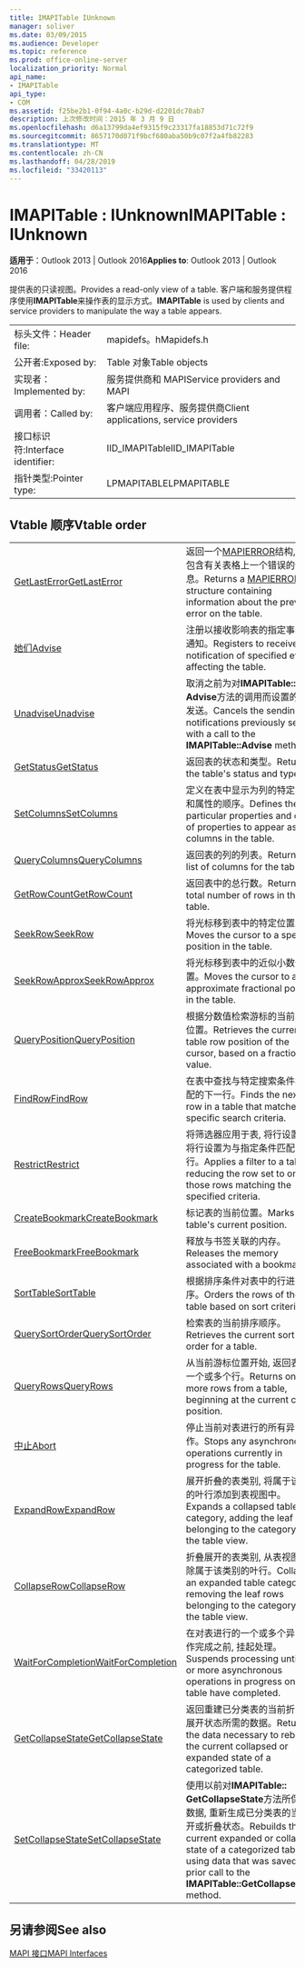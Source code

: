 ```yaml
---
title: IMAPITable IUnknown
manager: soliver
ms.date: 03/09/2015
ms.audience: Developer
ms.topic: reference
ms.prod: office-online-server
localization_priority: Normal
api_name:
- IMAPITable
api_type:
- COM
ms.assetid: f25be2b1-0f94-4a0c-b29d-d2201dc70ab7
description: 上次修改时间：2015 年 3 月 9 日
ms.openlocfilehash: d6a13799da4ef9315f9c23317fa18853d71c72f9
ms.sourcegitcommit: 8657170d071f9bcf680aba50b9c07f2a4fb82283
ms.translationtype: MT
ms.contentlocale: zh-CN
ms.lasthandoff: 04/28/2019
ms.locfileid: "33420113"
---
```

# <a name="imapitable--iunknown"></a><span data-ttu-id="c01e1-103">IMAPITable : IUnknown</span><span class="sxs-lookup"><span data-stu-id="c01e1-103">IMAPITable : IUnknown</span></span>

  
  
<span data-ttu-id="c01e1-104">**适用于**：Outlook 2013 | Outlook 2016</span><span class="sxs-lookup"><span data-stu-id="c01e1-104">**Applies to**: Outlook 2013 | Outlook 2016</span></span> 
  
<span data-ttu-id="c01e1-105">提供表的只读视图。</span><span class="sxs-lookup"><span data-stu-id="c01e1-105">Provides a read-only view of a table.</span></span> <span data-ttu-id="c01e1-106">客户端和服务提供程序使用**IMAPITable**来操作表的显示方式。</span><span class="sxs-lookup"><span data-stu-id="c01e1-106">**IMAPITable** is used by clients and service providers to manipulate the way a table appears.</span></span> 
  
|||
|:-----|:-----|
|<span data-ttu-id="c01e1-107">标头文件：</span><span class="sxs-lookup"><span data-stu-id="c01e1-107">Header file:</span></span>  <br/> |<span data-ttu-id="c01e1-108">mapidefs。h</span><span class="sxs-lookup"><span data-stu-id="c01e1-108">Mapidefs.h</span></span>  <br/> |
|<span data-ttu-id="c01e1-109">公开者:</span><span class="sxs-lookup"><span data-stu-id="c01e1-109">Exposed by:</span></span>  <br/> |<span data-ttu-id="c01e1-110">Table 对象</span><span class="sxs-lookup"><span data-stu-id="c01e1-110">Table objects</span></span>  <br/> |
|<span data-ttu-id="c01e1-111">实现者：</span><span class="sxs-lookup"><span data-stu-id="c01e1-111">Implemented by:</span></span>  <br/> |<span data-ttu-id="c01e1-112">服务提供商和 MAPI</span><span class="sxs-lookup"><span data-stu-id="c01e1-112">Service providers and MAPI</span></span>  <br/> |
|<span data-ttu-id="c01e1-113">调用者：</span><span class="sxs-lookup"><span data-stu-id="c01e1-113">Called by:</span></span>  <br/> |<span data-ttu-id="c01e1-114">客户端应用程序、服务提供商</span><span class="sxs-lookup"><span data-stu-id="c01e1-114">Client applications, service providers</span></span>  <br/> |
|<span data-ttu-id="c01e1-115">接口标识符:</span><span class="sxs-lookup"><span data-stu-id="c01e1-115">Interface identifier:</span></span>  <br/> |<span data-ttu-id="c01e1-116">IID_IMAPITable</span><span class="sxs-lookup"><span data-stu-id="c01e1-116">IID_IMAPITable</span></span>  <br/> |
|<span data-ttu-id="c01e1-117">指针类型:</span><span class="sxs-lookup"><span data-stu-id="c01e1-117">Pointer type:</span></span>  <br/> |<span data-ttu-id="c01e1-118">LPMAPITABLE</span><span class="sxs-lookup"><span data-stu-id="c01e1-118">LPMAPITABLE</span></span>  <br/> |
   
## <a name="vtable-order"></a><span data-ttu-id="c01e1-119">Vtable 顺序</span><span class="sxs-lookup"><span data-stu-id="c01e1-119">Vtable order</span></span>

|||
|:-----|:-----|
|[<span data-ttu-id="c01e1-120">GetLastError</span><span class="sxs-lookup"><span data-stu-id="c01e1-120">GetLastError</span></span>](imapitable-getlasterror.md) <br/> |<span data-ttu-id="c01e1-121">返回一个[MAPIERROR](mapierror.md)结构, 其中包含有关表格上一个错误的信息。</span><span class="sxs-lookup"><span data-stu-id="c01e1-121">Returns a [MAPIERROR](mapierror.md) structure containing information about the previous error on the table.</span></span>  <br/> |
|[<span data-ttu-id="c01e1-122">她们</span><span class="sxs-lookup"><span data-stu-id="c01e1-122">Advise</span></span>](imapitable-advise.md) <br/> |<span data-ttu-id="c01e1-123">注册以接收影响表的指定事件的通知。</span><span class="sxs-lookup"><span data-stu-id="c01e1-123">Registers to receive notification of specified events affecting the table.</span></span>  <br/> |
|[<span data-ttu-id="c01e1-124">Unadvise</span><span class="sxs-lookup"><span data-stu-id="c01e1-124">Unadvise</span></span>](imapitable-unadvise.md) <br/> |<span data-ttu-id="c01e1-125">取消之前为对**IMAPITable:: Advise**方法的调用而设置的通知发送。</span><span class="sxs-lookup"><span data-stu-id="c01e1-125">Cancels the sending of notifications previously set up with a call to the **IMAPITable::Advise** method.</span></span>  <br/> |
|[<span data-ttu-id="c01e1-126">GetStatus</span><span class="sxs-lookup"><span data-stu-id="c01e1-126">GetStatus</span></span>](imapitable-getstatus.md) <br/> |<span data-ttu-id="c01e1-127">返回表的状态和类型。</span><span class="sxs-lookup"><span data-stu-id="c01e1-127">Returns the table's status and type.</span></span>  <br/> |
|[<span data-ttu-id="c01e1-128">SetColumns</span><span class="sxs-lookup"><span data-stu-id="c01e1-128">SetColumns</span></span>](imapitable-setcolumns.md) <br/> |<span data-ttu-id="c01e1-129">定义在表中显示为列的特定属性和属性的顺序。</span><span class="sxs-lookup"><span data-stu-id="c01e1-129">Defines the particular properties and order of properties to appear as columns in the table.</span></span>  <br/> |
|[<span data-ttu-id="c01e1-130">QueryColumns</span><span class="sxs-lookup"><span data-stu-id="c01e1-130">QueryColumns</span></span>](imapitable-querycolumns.md) <br/> |<span data-ttu-id="c01e1-131">返回表的列的列表。</span><span class="sxs-lookup"><span data-stu-id="c01e1-131">Returns a list of columns for the table.</span></span>  <br/> |
|[<span data-ttu-id="c01e1-132">GetRowCount</span><span class="sxs-lookup"><span data-stu-id="c01e1-132">GetRowCount</span></span>](imapitable-getrowcount.md) <br/> |<span data-ttu-id="c01e1-133">返回表中的总行数。</span><span class="sxs-lookup"><span data-stu-id="c01e1-133">Returns the total number of rows in the table.</span></span>  <br/> |
|[<span data-ttu-id="c01e1-134">SeekRow</span><span class="sxs-lookup"><span data-stu-id="c01e1-134">SeekRow</span></span>](imapitable-seekrow.md) <br/> |<span data-ttu-id="c01e1-135">将光标移到表中的特定位置。</span><span class="sxs-lookup"><span data-stu-id="c01e1-135">Moves the cursor to a specific position in the table.</span></span>  <br/> |
|[<span data-ttu-id="c01e1-136">SeekRowApprox</span><span class="sxs-lookup"><span data-stu-id="c01e1-136">SeekRowApprox</span></span>](imapitable-seekrowapprox.md) <br/> |<span data-ttu-id="c01e1-137">将光标移到表中的近似小数位置。</span><span class="sxs-lookup"><span data-stu-id="c01e1-137">Moves the cursor to an approximate fractional position in the table.</span></span>  <br/> |
|[<span data-ttu-id="c01e1-138">QueryPosition</span><span class="sxs-lookup"><span data-stu-id="c01e1-138">QueryPosition</span></span>](imapitable-queryposition.md) <br/> |<span data-ttu-id="c01e1-139">根据分数值检索游标的当前表行位置。</span><span class="sxs-lookup"><span data-stu-id="c01e1-139">Retrieves the current table row position of the cursor, based on a fractional value.</span></span>  <br/> |
|[<span data-ttu-id="c01e1-140">FindRow</span><span class="sxs-lookup"><span data-stu-id="c01e1-140">FindRow</span></span>](imapitable-findrow.md) <br/> |<span data-ttu-id="c01e1-141">在表中查找与特定搜索条件相匹配的下一行。</span><span class="sxs-lookup"><span data-stu-id="c01e1-141">Finds the next row in a table that matches specific search criteria.</span></span>  <br/> |
|[<span data-ttu-id="c01e1-142">Restrict</span><span class="sxs-lookup"><span data-stu-id="c01e1-142">Restrict</span></span>](imapitable-restrict.md) <br/> |<span data-ttu-id="c01e1-143">将筛选器应用于表, 将行设置为仅将行设置为与指定条件匹配的行。</span><span class="sxs-lookup"><span data-stu-id="c01e1-143">Applies a filter to a table, reducing the row set to only those rows matching the specified criteria.</span></span>  <br/> |
|[<span data-ttu-id="c01e1-144">CreateBookmark</span><span class="sxs-lookup"><span data-stu-id="c01e1-144">CreateBookmark</span></span>](imapitable-createbookmark.md) <br/> |<span data-ttu-id="c01e1-145">标记表的当前位置。</span><span class="sxs-lookup"><span data-stu-id="c01e1-145">Marks the table's current position.</span></span>  <br/> |
|[<span data-ttu-id="c01e1-146">FreeBookmark</span><span class="sxs-lookup"><span data-stu-id="c01e1-146">FreeBookmark</span></span>](imapitable-freebookmark.md) <br/> |<span data-ttu-id="c01e1-147">释放与书签关联的内存。</span><span class="sxs-lookup"><span data-stu-id="c01e1-147">Releases the memory associated with a bookmark.</span></span>  <br/> |
|[<span data-ttu-id="c01e1-148">SortTable</span><span class="sxs-lookup"><span data-stu-id="c01e1-148">SortTable</span></span>](imapitable-sorttable.md) <br/> |<span data-ttu-id="c01e1-149">根据排序条件对表中的行进行排序。</span><span class="sxs-lookup"><span data-stu-id="c01e1-149">Orders the rows of the table based on sort criteria.</span></span>  <br/> |
|[<span data-ttu-id="c01e1-150">QuerySortOrder</span><span class="sxs-lookup"><span data-stu-id="c01e1-150">QuerySortOrder</span></span>](imapitable-querysortorder.md) <br/> |<span data-ttu-id="c01e1-151">检索表的当前排序顺序。</span><span class="sxs-lookup"><span data-stu-id="c01e1-151">Retrieves the current sort order for a table.</span></span>  <br/> |
|[<span data-ttu-id="c01e1-152">QueryRows</span><span class="sxs-lookup"><span data-stu-id="c01e1-152">QueryRows</span></span>](imapitable-queryrows.md) <br/> |<span data-ttu-id="c01e1-153">从当前游标位置开始, 返回表中的一个或多个行。</span><span class="sxs-lookup"><span data-stu-id="c01e1-153">Returns one or more rows from a table, beginning at the current cursor position.</span></span>  <br/> |
|[<span data-ttu-id="c01e1-154">中止</span><span class="sxs-lookup"><span data-stu-id="c01e1-154">Abort</span></span>](imapitable-abort.md) <br/> |<span data-ttu-id="c01e1-155">停止当前对表进行的所有异步操作。</span><span class="sxs-lookup"><span data-stu-id="c01e1-155">Stops any asynchronous operations currently in progress for the table.</span></span>  <br/> |
|[<span data-ttu-id="c01e1-156">ExpandRow</span><span class="sxs-lookup"><span data-stu-id="c01e1-156">ExpandRow</span></span>](imapitable-expandrow.md) <br/> |<span data-ttu-id="c01e1-157">展开折叠的表类别, 将属于该类别的叶行添加到表视图中。</span><span class="sxs-lookup"><span data-stu-id="c01e1-157">Expands a collapsed table category, adding the leaf rows belonging to the category to the table view.</span></span>  <br/> |
|[<span data-ttu-id="c01e1-158">CollapseRow</span><span class="sxs-lookup"><span data-stu-id="c01e1-158">CollapseRow</span></span>](imapitable-collapserow.md) <br/> |<span data-ttu-id="c01e1-159">折叠展开的表类别, 从表视图中删除属于该类别的叶行。</span><span class="sxs-lookup"><span data-stu-id="c01e1-159">Collapses an expanded table category, removing the leaf rows belonging to the category from the table view.</span></span>  <br/> |
|[<span data-ttu-id="c01e1-160">WaitForCompletion</span><span class="sxs-lookup"><span data-stu-id="c01e1-160">WaitForCompletion</span></span>](imapitable-waitforcompletion.md) <br/> |<span data-ttu-id="c01e1-161">在对表进行的一个或多个异步操作完成之前, 挂起处理。</span><span class="sxs-lookup"><span data-stu-id="c01e1-161">Suspends processing until one or more asynchronous operations in progress on the table have completed.</span></span>  <br/> |
|[<span data-ttu-id="c01e1-162">GetCollapseState</span><span class="sxs-lookup"><span data-stu-id="c01e1-162">GetCollapseState</span></span>](imapitable-getcollapsestate.md) <br/> |<span data-ttu-id="c01e1-163">返回重建已分类表的当前折叠或展开状态所需的数据。</span><span class="sxs-lookup"><span data-stu-id="c01e1-163">Returns the data necessary to rebuild the current collapsed or expanded state of a categorized table.</span></span>  <br/> |
|[<span data-ttu-id="c01e1-164">SetCollapseState</span><span class="sxs-lookup"><span data-stu-id="c01e1-164">SetCollapseState</span></span>](imapitable-setcollapsestate.md) <br/> |<span data-ttu-id="c01e1-165">使用以前对**IMAPITable:: GetCollapseState**方法所保存的数据, 重新生成已分类表的当前展开或折叠状态。</span><span class="sxs-lookup"><span data-stu-id="c01e1-165">Rebuilds the current expanded or collapsed state of a categorized table using data that was saved by a prior call to the **IMAPITable::GetCollapseState** method.</span></span>  <br/> |
   
## <a name="see-also"></a><span data-ttu-id="c01e1-166">另请参阅</span><span class="sxs-lookup"><span data-stu-id="c01e1-166">See also</span></span>



[<span data-ttu-id="c01e1-167">MAPI 接口</span><span class="sxs-lookup"><span data-stu-id="c01e1-167">MAPI Interfaces</span></span>](mapi-interfaces.md)

